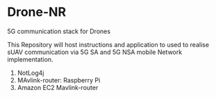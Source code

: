 # Drone-NR
5G communication stack for Drones

This Repository will host instructions and application to used to realise sUAV communication via 5G SA and 5G NSA mobile Network implementation.

1. NotLog4j
2. MAvlink-router: Raspberry Pi
3. Amazon EC2 Mavlink-router



